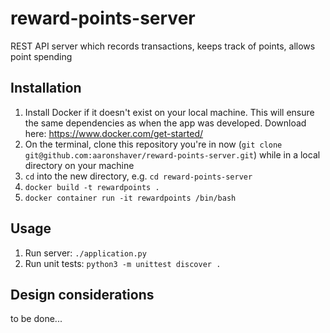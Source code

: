 # reward-points-server

REST API server which records transactions, keeps track of points, allows point
spending

## Installation

1. Install Docker if it doesn't exist on your local machine. This will ensure
 the same dependencies as when the app was developed. Download here:
https://www.docker.com/get-started/
1. On the terminal, clone this repository you're in now
 (`git clone git@github.com:aaronshaver/reward-points-server.git`) while in a
 local directory on your machine
1. `cd` into the new directory, e.g. `cd reward-points-server`
1. `docker build -t rewardpoints .`
1. `docker container run -it rewardpoints /bin/bash`

## Usage

1. Run server: `./application.py`
1. Run unit tests: `python3 -m unittest discover .`

## Design considerations

to be done...